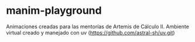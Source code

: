 # manim-playground
Animaciones creadas para las mentorías de Artemis de Cálculo II.
Ambiente virtual creado y manejado con uv (https://github.com/astral-sh/uv.git)
